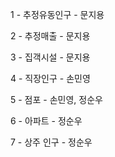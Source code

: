 1 - 추정유동인구 - 문지용 

2 - 추정매출 - 문지용 

3 - 집객시설 - 문지용

4 - 직장인구 - 손민영

5 - 점포 - 손민영, 정순우

6 - 아파트 - 정순우

7 - 상주 인구 - 정순우
